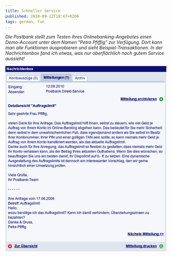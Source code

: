 ```yaml
---
title: Schneller Service
published: 2010-09-12T10:47+0200
tags: german, fun
---
```


*Die Postbank stellt zum Testen ihres Onlinebanking-Angebotes einen Demo-Account unter dem Namen "Petra Pfiffig" zur Verfügung. Dort kann man alle Funktionen ausprobieren und sieht Beispiel-Transaktionen. In der Nachrichtenbox fand ich etwas, was nur oberflächlich nach gutem Service aussieht!*

![Nachrichtenbox](nachrichtenbox.png)
